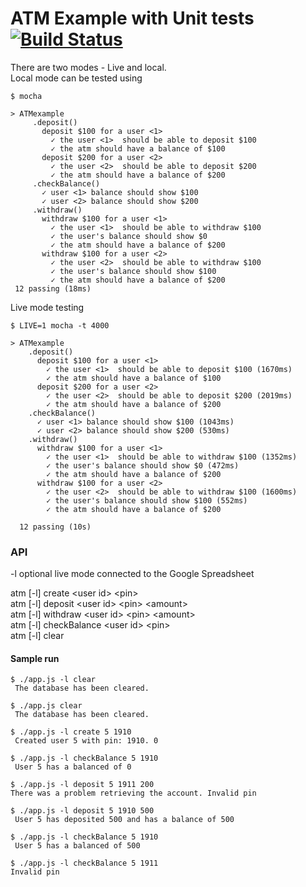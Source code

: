 # ATM Example with Unit tests [![Build Status](https://travis-ci.org/marek5050/ATMwithTests.svg?branch=master)](https://travis-ci.org/marek5050/ATMwithTests)

There are two modes - Live and local.  
Local mode can be tested using  

```
$ mocha

> ATMexample
     .deposit()
       deposit $100 for a user <1>
         ✓ the user <1>  should be able to deposit $100
         ✓ the atm should have a balance of $100
       deposit $200 for a user <2>
         ✓ the user <2>  should be able to deposit $200
         ✓ the atm should have a balance of $200
     .checkBalance()
       ✓ user <1> balance should show $100
       ✓ user <2> balance should show $200
     .withdraw()
       withdraw $100 for a user <1>
         ✓ the user <1>  should be able to withdraw $100
         ✓ the user's balance should show $0
         ✓ the atm should have a balance of $200
       withdraw $100 for a user <2>
         ✓ the user <2>  should be able to withdraw $100
         ✓ the user's balance should show $100
         ✓ the atm should have a balance of $200
 12 passing (18ms)
```

Live mode testing  

```
$ LIVE=1 mocha -t 4000

> ATMexample
    .deposit()
      deposit $100 for a user <1>
        ✓ the user <1>  should be able to deposit $100 (1670ms)
        ✓ the atm should have a balance of $100
      deposit $200 for a user <2>
        ✓ the user <2>  should be able to deposit $200 (2019ms)
        ✓ the atm should have a balance of $200
    .checkBalance()
      ✓ user <1> balance should show $100 (1043ms)
      ✓ user <2> balance should show $200 (530ms)
    .withdraw()
      withdraw $100 for a user <1>
        ✓ the user <1>  should be able to withdraw $100 (1352ms)
        ✓ the user's balance should show $0 (472ms)
        ✓ the atm should have a balance of $200
      withdraw $100 for a user <2>
        ✓ the user <2>  should be able to withdraw $100 (1600ms)
        ✓ the user's balance should show $100 (552ms)
        ✓ the atm should have a balance of $200
  
  12 passing (10s)
```

### API 
-l  optional live mode connected to the Google Spreadsheet   

atm [-l] create \<user id> \<pin>   
atm [-l] deposit \<user id> \<pin> \<amount>   
atm [-l] withdraw \<user id> \<pin> \<amount>  
atm [-l] checkBalance \<user id> \<pin>   
atm [-l] clear   

#### Sample run
 
```
$ ./app.js -l clear
 The database has been cleared. 
 
$ ./app.js clear
 The database has been cleared.
  
$ ./app.js -l create 5 1910
 Created user 5 with pin: 1910. 0
 
$ ./app.js -l checkBalance 5 1910
 User 5 has a balanced of 0
 
$ ./app.js -l deposit 5 1911 200
There was a problem retrieving the account. Invalid pin

$ ./app.js -l deposit 5 1910 500
 User 5 has deposited 500 and has a balance of 500
 
$ ./app.js -l checkBalance 5 1910
 User 5 has a balanced of 500
 
$ ./app.js -l checkBalance 5 1911
Invalid pin

```
